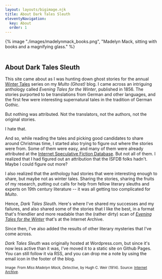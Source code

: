 ```yaml
---
layout: layouts/bigimage.njk
title: About Dark Tales Sleuth
eleventyNavigation:
  key: About
  order: 1
---
```



<div class="top_container">
    {% image "./images/madelynmack_books.png", "Madelyn Mack, sitting with books and a magnifying glass." %}
</div>

<br>

<div class="message-box">
<h2>About Dark Tales Sleuth</h2>

This site came about as I was hunting down ghost stories for the annual [Winter Tales](https://multoghost.wordpress.com/winter-tales/) series on my *Multo (Ghost)* blog. I came across an intriguing anthology called *Evening Tales for the Winter*, published in 1856. The stories purported to be translations from German and other languages, and the first few were interesting supernatural tales in the tradition of German Gothic.

But nothing was attributed. Not the translators, not the authors, not the original stories.

I hate that.

And so, while reading the tales and picking good candidates to share around Christmas time, I started also trying to figure out where the stories were from. Some of them were easy, and many of them were already attributed at the [Internet Speculative Fiction Database](http://www.isfdb.org/cgi-bin/pl.cgi?494044). But not all of them. I realized that I had figured out an attribution that the ISFDB folks hadn't. Maybe I could figure out more?

I also realized that the anthology had stories that were interesting enough to share, but maybe not as winter tales. 
Sharing the stories, sharing the fruits of my research, putting out calls for help from fellow literary sleuths and experts on 19th century 
literature -- it was all getting too complicated for *Multo*.

Hence, *Dark Tales Sleuth*. Here's where I've shared my successes and my failures, and also shared some of the stories that I like the best, in a format that's friendlier and more readable than the (rather dirty) scan of [*Evening Tales for the Winter*](https://archive.org/details/eveningtalesfor00unkngoog) that's at the Internet Archive.

Since then, I've also added the results of other literary mysteries that I've come across. 

*Dark Tales Sleuth* was originally hosted at Wordpress.com, but since it's now less active than it was, I've moved it to a static site on Github Pages. You can still follow it via RSS, and you can drop me a note by using the email icon in the footer of the blog.

</div>

<p><small>Image: From <em>Miss Madelyn Mack, Detective</em>, by Hugh C. Weir (1914). 
Source: <a href="https://archive.org/details/missmadelynmack00massgoog/page/n10/mode/2up">Internet Archive</a>.
</small></p>



